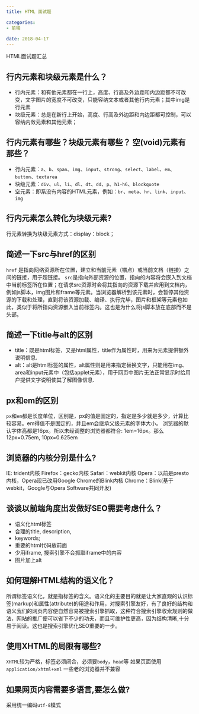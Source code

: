 ```yaml
---
title: HTML 面试题

categories:
- 前端

date: 2018-04-17
---
```


HTML面试题汇总

## 行内元素和块级元素是什么？

- 行内元素：和有他元素都在一行上，高度、行高及外边距和内边距都不可改变，文字图片的宽度不可改变，只能容纳文本或者其他行内元素；其中img是行元素
- 块级元素：总是在新行上开始，高度、行高及外边距和内边距都可控制，可以容纳内敛元素和其他元素；

## 行内元素有哪些？块级元素有哪些？ 空(void)元素有那些？

- 行内元素：`a`、`b`、`span`、`img`、`input`、`strong`、`select`、`label`、`em`、`button`、`textarea`
- 块级元素：`div`、`ul`、`li`、`dl`、`dt`、`dd`、`p`、`h1-h6`、`blockquote`
- 空元素：即系没有内容的HTML元素，例如：`br`、`meta`、`hr`、`link`、`input`、`img`

## 行内元素怎么转化为块级元素?

行元素转换为块级元素方式：display：block；

## 简述一下src与href的区别

`href` 是指向网络资源所在位置，建立和当前元素（锚点）或当前文档（链接）之间的链接，用于超链接。
`src`是指向外部资源的位置，指向的内容将会嵌入到文档中当前标签所在位置；在请求src资源时会将其指向的资源下载并应用到文档内，例如js脚本，img图片和frame等元素。当浏览器解析到该元素时，会暂停其他资源的下载和处理，直到将该资源加载、编译、执行完毕，图片和框架等元素也如此，类似于将所指向资源嵌入当前标签内。这也是为什么将js脚本放在底部而不是头部。

## 简述一下title与alt的区别

- title：既是html标签，又是html属性，title作为属性时，用来为元素提供额外说明信息.
- alt：alt是html标签的属性，alt属性则是用来指定替换文字，只能用在img、area和input元素中（包括applet元素），用于网页中图片无法正常显示时给用户提供文字说明使其了解图像信息.

## px和em的区别

`px`和`em`都是长度单位，区别是，px的值是固定的，指定是多少就是多少，计算比较容易。em得值不是固定的，并且em会继承父级元素的字体大小。
浏览器的默认字体高都是16px。所以未经调整的浏览器都符合: 1em=16px。那么12px=0.75em, 10px=0.625em

## 浏览器的内核分别是什么?

IE: trident内核
Firefox：gecko内核
Safari：webkit内核
Opera：以前是presto内核，Opera现已改用Google Chrome的Blink内核
Chrome：Blink(基于webkit，Google与Opera Software共同开发)

## 谈谈以前端角度出发做好SEO需要考虑什么？

- 语义化html标签
- 合理的title, description,
- keywords;
- 重要的html代码放前面
- 少用iframe, 搜索引擎不会抓取iframe中的内容
- 图片加上alt

## 如何理解HTML结构的语义化？

所谓标签语义化，就是指标签的含义。语义化的主要目的就是让大家直观的认识标签(markup)和属性(attribute)的用途和作用，对搜索引擎友好，有了良好的结构和语义我们的网页内容便自然容易被搜索引擎抓取，这种符合搜索引擎收索规则的做法，网站的推广便可以省下不少的功夫，而且可维护性更高，因为结构清晰,十分易于阅读。这也是搜索引擎优化SEO重要的一步。

## 使用XHTML的局限有哪些?

`XHTML`较为严格，标签必须闭合，必须要`body`，`head`等
如果页面使用 `application/xhtml+xml` 一些老的浏览器并不兼容

## 如果网页内容需要多语言,要怎么做?

采用统一编码`utf-8`模式
